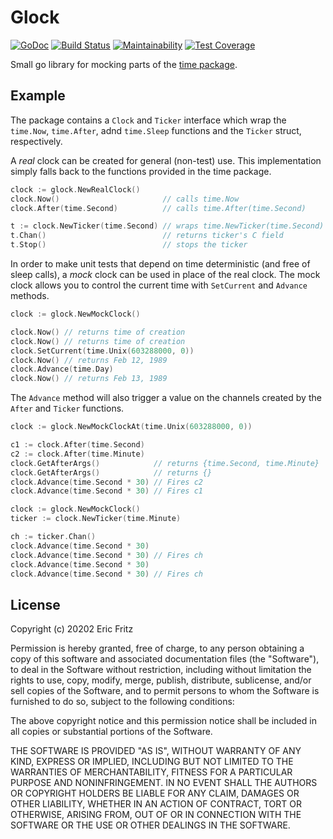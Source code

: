 # Glock

[![GoDoc](https://godoc.org/github.com/efritz/glock?status.svg)](https://godoc.org/github.com/efritz/glock)
[![Build Status](https://secure.travis-ci.org/efritz/glock.png)](http://travis-ci.org/efritz/glock)
[![Maintainability](https://api.codeclimate.com/v1/badges/45c92a2ed058b29a2afc/maintainability)](https://codeclimate.com/github/efritz/glock/maintainability)
[![Test Coverage](https://api.codeclimate.com/v1/badges/45c92a2ed058b29a2afc/test_coverage)](https://codeclimate.com/github/efritz/glock/test_coverage)

Small go library for mocking parts of the [time package](https://golang.org/pkg/time/).

## Example

The package contains a `Clock` and `Ticker` interface which wrap the `time.Now`, `time.After`,
adnd `time.Sleep` functions and the `Ticker` struct, respectively.

A *real* clock can be created for general (non-test) use. This implementation simply falls back
to the functions provided in the time package.

```go
clock := glock.NewRealClock()
clock.Now()                       // calls time.Now
clock.After(time.Second)          // calls time.After(time.Second)

t := clock.NewTicker(time.Second) // wraps time.NewTicker(time.Second)
t.Chan()                          // returns ticker's C field
t.Stop()                          // stops the ticker
```

In order to make unit tests that depend on time deterministic (and free of sleep calls), a *mock*
clock can be used in place of the real clock. The mock clock allows you to control the current
time with `SetCurrent` and `Advance` methods.

```go
clock := glock.NewMockClock()

clock.Now() // returns time of creation
clock.Now() // returns time of creation
clock.SetCurrent(time.Unix(603288000, 0))
clock.Now() // returns Feb 12, 1989
clock.Advance(time.Day)
clock.Now() // returns Feb 13, 1989
```

The `Advance` method will also trigger a value on the channels created by the `After` and
`Ticker` functions.

```go
clock := glock.NewMockClockAt(time.Unix(603288000, 0))

c1 := clock.After(time.Second)
c2 := clock.After(time.Minute)
clock.GetAfterArgs()            // returns {time.Second, time.Minute}
clock.GetAfterArgs()            // returns {}
clock.Advance(time.Second * 30) // Fires c2
clock.Advance(time.Second * 30) // Fires c1
```

```go
clock := glock.NewMockClock()
ticker := clock.NewTicker(time.Minute)

ch := ticker.Chan()
clock.Advance(time.Second * 30)
clock.Advance(time.Second * 30) // Fires ch
clock.Advance(time.Second * 30)
clock.Advance(time.Second * 30) // Fires ch
```

## License

Copyright (c) 20202 Eric Fritz

Permission is hereby granted, free of charge, to any person obtaining a copy
of this software and associated documentation files (the "Software"), to deal
in the Software without restriction, including without limitation the rights
to use, copy, modify, merge, publish, distribute, sublicense, and/or sell
copies of the Software, and to permit persons to whom the Software is
furnished to do so, subject to the following conditions:

The above copyright notice and this permission notice shall be included in
all copies or substantial portions of the Software.

THE SOFTWARE IS PROVIDED "AS IS", WITHOUT WARRANTY OF ANY KIND, EXPRESS OR
IMPLIED, INCLUDING BUT NOT LIMITED TO THE WARRANTIES OF MERCHANTABILITY,
FITNESS FOR A PARTICULAR PURPOSE AND NONINFRINGEMENT. IN NO EVENT SHALL THE
AUTHORS OR COPYRIGHT HOLDERS BE LIABLE FOR ANY CLAIM, DAMAGES OR OTHER
LIABILITY, WHETHER IN AN ACTION OF CONTRACT, TORT OR OTHERWISE, ARISING FROM,
OUT OF OR IN CONNECTION WITH THE SOFTWARE OR THE USE OR OTHER DEALINGS IN
THE SOFTWARE.
